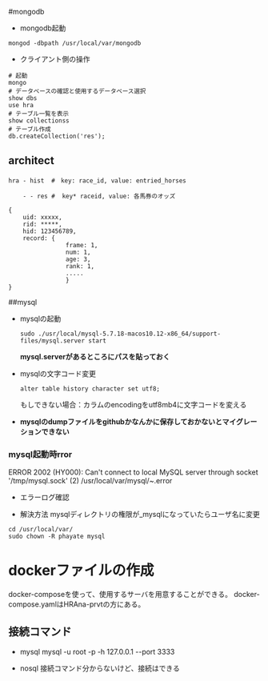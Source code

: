 #mongodb

+ mongodb起動

```
mongod -dbpath /usr/local/var/mongodb

```

+ クライアント側の操作

```
# 起動
mongo
# データベースの確認と使用するデータベース選択
show dbs
use hra
# テーブル一覧を表示
show collectionss
# テーブル作成
db.createCollection('res');
```


## architect

```
hra - hist	#　key: race_id, value: entried_horses

	- - res #  key* raceid, value: 各馬券のオッズ
```

```
{
	uid: xxxxx,
	rid: *****,
	hid: 123456789,
	record: {
				frame: 1,
				num: 1,
				age: 3,
				rank: 1,
				.....
				}
}

```

##mysql
+ mysqlの起動

	```
	sudo ./usr/local/mysql-5.7.18-macos10.12-x86_64/support-files/mysql.server start
	```

	**mysql.serverがあるところにパスを貼っておく**

+ mysqlの文字コード変更

	```
	alter table history character set utf8;
	```
	もしできない場合：カラムのencodingをutf8mb4に文字コードを変える
	

+ **mysqlのdumpファイルをgithubかなんかに保存しておかないとマイグレーションできない**


### mysql起動時rror
ERROR 2002 (HY000): Can't connect to local MySQL server through socket '/tmp/mysql.sock' (2)
/usr/local/var/mysql/~.error

+ エラーログ確認

+ 解決方法
mysqlディレクトリの権限が_mysqlになっていたらユーザ名に変更

```
cd /usr/local/var/
sudo chown -R phayate mysql
```

# dockerファイルの作成
docker-composeを使って、使用するサーバを用意することができる。
docker-compose.yamlはHRAna-prvtの方にある。

## 接続コマンド
- mysql
mysql -u root -p -h 127.0.0.1 --port 3333

- nosql
接続コマンド分からないけど、接続はできる

